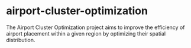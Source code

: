 # airport-cluster-optimization
The Airport Cluster Optimization project aims to improve the efficiency of airport placement within a given region by optimizing their spatial distribution.
